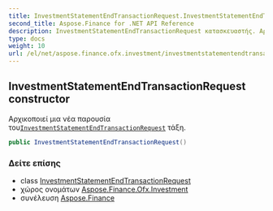 ```yaml
---
title: InvestmentStatementEndTransactionRequest.InvestmentStatementEndTransactionRequest
second_title: Aspose.Finance for .NET API Reference
description: InvestmentStatementEndTransactionRequest κατασκευαστής. Αρχικοποιεί μια νέα παρουσία τουInvestmentStatementEndTransactionRequest τάξη.
type: docs
weight: 10
url: /el/net/aspose.finance.ofx.investment/investmentstatementendtransactionrequest/investmentstatementendtransactionrequest/
---
```

## InvestmentStatementEndTransactionRequest constructor

Αρχικοποιεί μια νέα παρουσία του[`InvestmentStatementEndTransactionRequest`](../) τάξη.

```csharp
public InvestmentStatementEndTransactionRequest()
```

### Δείτε επίσης

* class [InvestmentStatementEndTransactionRequest](../)
* χώρος ονομάτων [Aspose.Finance.Ofx.Investment](../../investmentstatementendtransactionrequest/)
* συνέλευση [Aspose.Finance](../../../)


